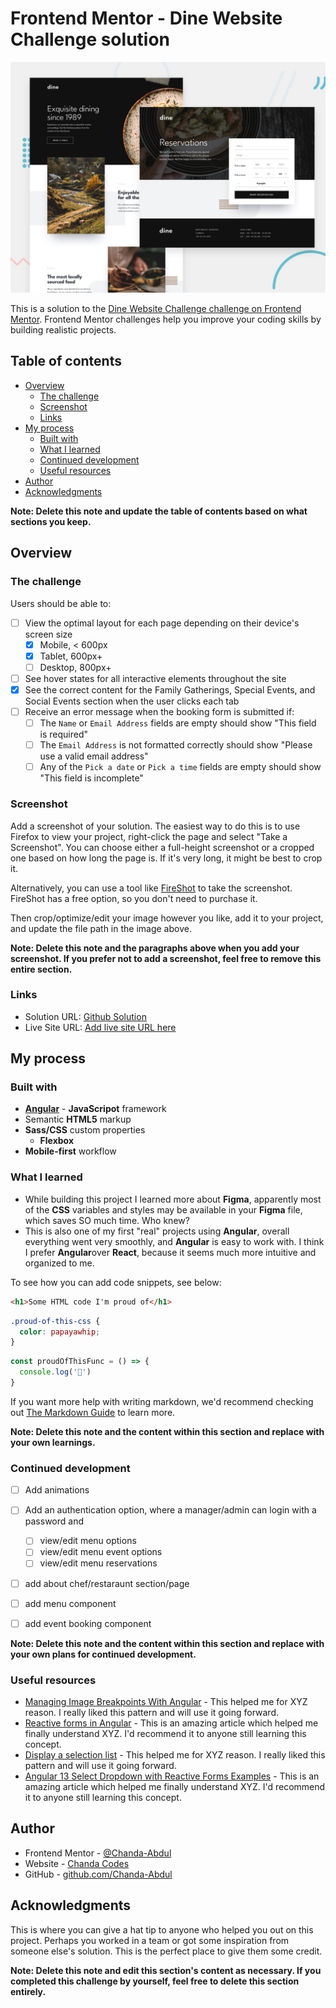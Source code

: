 # Frontend Mentor - Dine Website Challenge solution
![](./src/assets/preview.jpg)

This is a solution to the [Dine Website Challenge challenge on Frontend Mentor](https://www.frontendmentor.io/challenges/dine-restaurant-website-yAt7Vvxt7). Frontend Mentor challenges help you improve your coding skills by building realistic projects. 

## Table of contents

- [Overview](#overview)
  - [The challenge](#the-challenge)
  - [Screenshot](#screenshot)
  - [Links](#links)
- [My process](#my-process)
  - [Built with](#built-with)
  - [What I learned](#what-i-learned)
  - [Continued development](#continued-development)
  - [Useful resources](#useful-resources)
- [Author](#author)
- [Acknowledgments](#acknowledgments)

**Note: Delete this note and update the table of contents based on what sections you keep.**

## Overview

### The challenge

Users should be able to:

- [ ] View the optimal layout for each page depending on their device's screen size
    - [x] Mobile, < 600px
    - [x] Tablet, 600px+
    - [ ] Desktop, 800px+
- [ ] See hover states for all interactive elements throughout the site
- [x] See the correct content for the Family Gatherings, Special Events, and Social Events section when the user clicks each tab
- [ ] Receive an error message when the booking form is submitted if:
  - [ ] The `Name` or `Email Address` fields are empty should show "This field is required"
  - [ ] The `Email Address` is not formatted correctly should show "Please use a valid email address"
  - [ ] Any of the `Pick a date` or `Pick a time` fields are empty should show "This field is incomplete"

### Screenshot

<!-- ![](./screenshot.jpg) -->

Add a screenshot of your solution. The easiest way to do this is to use Firefox to view your project, right-click the page and select "Take a Screenshot". You can choose either a full-height screenshot or a cropped one based on how long the page is. If it's very long, it might be best to crop it.

Alternatively, you can use a tool like [FireShot](https://getfireshot.com/) to take the screenshot. FireShot has a free option, so you don't need to purchase it. 

Then crop/optimize/edit your image however you like, add it to your project, and update the file path in the image above.

**Note: Delete this note and the paragraphs above when you add your screenshot. If you prefer not to add a screenshot, feel free to remove this entire section.**

### Links

- Solution URL: [Github Solution](https://github.com/Chanda-Abdul/Frontend-Mentor-Angular-Dine-Restaurant-Website-Challenge)
- Live Site URL: [Add live site URL here](https://your-live-site-url.com)

## My process

### Built with

- <b>[Angular](https://angular.io/)</b> - <b>JavaScripot</b> framework
- Semantic <b>HTML5</b> markup
- <b>Sass/CSS</b> custom properties
  - <b>Flexbox</b>
- <b>Mobile-first</b> workflow


### What I learned

<!-- Use this section to recap over some of your major learnings while working through this project. Writing these out and providing code samples of areas you want to highlight is a great way to reinforce your own knowledge. -->
- While building this project I learned more about <b>Figma</b>, apparently most of the <b>CSS</b> variables and styles may be available in your <b>Figma</b> file, which saves SO much time. Who knew?
- This is also one of my first "real" projects using <b>Angular</b>, overall everything went very smoothly, and <b>Angular</b> is easy to work with.  I think I prefer <b>Angular</b>over <b>React</b>, because it seems much more intuitive and organized to me.

To see how you can add code snippets, see below:

```html
<h1>Some HTML code I'm proud of</h1>
```
```css
.proud-of-this-css {
  color: papayawhip;
}
```
```js
const proudOfThisFunc = () => {
  console.log('🎉')
}
```

If you want more help with writing markdown, we'd recommend checking out [The Markdown Guide](https://www.markdownguide.org/) to learn more.

**Note: Delete this note and the content within this section and replace with your own learnings.**

### Continued development

- [ ] Add animations
- [ ] Add an authentication option, where a manager/admin can login with a password and
  - [ ] view/edit menu options
  - [ ] view/edit menu event options
  - [ ] view/edit menu reservations
- [ ] add about chef/restaraunt section/page
- [ ] add menu component
- [ ] add event booking component


**Note: Delete this note and the content within this section and replace with your own plans for continued development.**

### Useful resources

- [Managing Image Breakpoints With Angular](https://www.smashingmagazine.com/2019/02/image-breakpoints-angular/) - This helped me for XYZ reason. I really liked this pattern and will use it going forward.
- [Reactive forms in Angular](https://angular.io/guide/reactive-forms) - This is an amazing article which helped me finally understand XYZ. I'd recommend it to anyone still learning this concept.
- [Display a selection list](https://angular.io/tutorial/toh-pt2#display-a-selection-list) - This helped me for XYZ reason. I really liked this pattern and will use it going forward.
- [Angular 13 Select Dropdown with Reactive Forms Examples](https://www.positronx.io/angular-select-dropdown-with-reactive-forms-examples/) - This is an amazing article which helped me finally understand XYZ. I'd recommend it to anyone still learning this concept.


## Author

- Frontend Mentor - [@Chanda-Abdul](https://www.frontendmentor.io/profile/Chanda-Abdul)
- Website - [Chanda Codes](https://chandacodes.com/)
- GitHub - [github.com/Chanda-Abdul](https://github.com/Chanda-Abdul)

## Acknowledgments

This is where you can give a hat tip to anyone who helped you out on this project. Perhaps you worked in a team or got some inspiration from someone else's solution. This is the perfect place to give them some credit.

**Note: Delete this note and edit this section's content as necessary. If you completed this challenge by yourself, feel free to delete this section entirely.**
